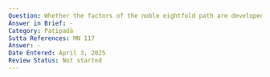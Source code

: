 ```yaml
---
Question: Whether the factors of the noble eightfold path are developed sequentially or simultaneously?
Answer in Brief: -
Category: Paṭipadā
Sutta References: MN 117
Answer: -
Date Entered: April 3, 2025
Review Status: Not started
---
```

